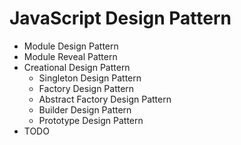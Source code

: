 JavaScript Design Pattern
=========================

- Module Design Pattern
- Module Reveal Pattern
- Creational Design Pattern
  - Singleton Design Pattern
  - Factory Design Pattern
  - Abstract Factory Design Pattern
  - Builder Design Pattern
  - Prototype Design Pattern
- TODO

